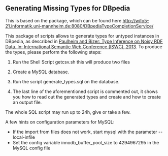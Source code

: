 Generating Missing Types for DBpedia
------------------------------------

This is based on the package, which can be found here http://wifo5-21.informatik.uni-mannheim.de:8080/DBpediaTypeCompletionService/ 

This package of scripts allows to generate types for untyped instances in DBpedia, as described in [Paulheim and Bizer: Type Inference on Noisy RDF Data. In: International Semantic Web Conference (ISWC), 2013][1]. To produce the types, please perform the following steps:

1. Run the Shell Script getcsv.sh this will produce two files

3. Create a MySQL database.

4. Run the script generate_types.sql on the database.

5. The last line of the aforementioned script is commented out, it shows you how to read out the generated types and create and how to create an output file.

The whole SQL script may run up to 24h, give or take a few.

A few hints on configuration parameters for MySQL:
* If the import from files does not work, start mysql with the parameter --local-infile
* Set the config variable innodb_buffer_pool_size to 4294967295 in the MySQL config file

[1]: http://www.heikopaulheim.com/docs/iswc2013.pdf
[2]: http://wiki.dbpedia.org/Downloads
